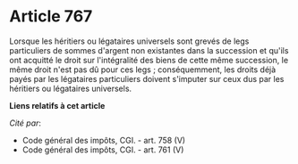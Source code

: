 # Article 767

Lorsque les héritiers ou légataires universels sont grevés de legs particuliers de sommes d'argent non existantes dans la
succession et qu'ils ont acquitté le droit sur l'intégralité des biens de cette même succession, le même droit n'est pas dû
pour ces legs ; conséquemment, les droits déjà payés par les légataires particuliers doivent s'imputer sur ceux dus par les
héritiers ou légataires universels.

**Liens relatifs à cet article**

_Cité par_:

  - Code général des impôts, CGI. - art. 758 (V)
  - Code général des impôts, CGI. - art. 761 (V)
